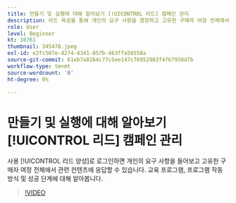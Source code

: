 ```yaml
---
title: 만들기 및 실행에 대해 알아보기 [!UICONTROL 리드] 캠페인 관리
description: 리드 육성을 통해 개인의 요구 사항을 경청하고 고유한 구매자 여정 전체에서 관련 컨텐츠에 대응할 수 있습니다. 교육 프로그램, 프로그램 작동 방식 및 성공 단계에 대해 알아봅니다.
role: User
level: Beginner
kt: 10761
thumbnail: 345478.jpeg
exl-id: e2fc507e-d274-4341-857b-463ffa56558a
source-git-commit: 61eb7a8264c77c5ee147c76952983f4f67938d7b
workflow-type: tm+mt
source-wordcount: '0'
ht-degree: 0%

---
```


# 만들기 및 실행에 대해 알아보기 [!UICONTROL 리드] 캠페인 관리

사용 [!UICONTROL 리드 양성]로 로그인하면 개인의 요구 사항을 들어보고 고유한 구매자 여정 전체에서 관련 컨텐츠에 응답할 수 있습니다. 교육 프로그램, 프로그램 작동 방식 및 성공 단계에 대해 알아봅니다.

>[!VIDEO](https://video.tv.adobe.com/v/345478/?quality=12&learn=on)
